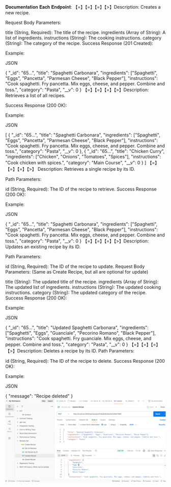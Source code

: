 𝐃𝐨𝐜𝐮𝐦𝐞𝐧𝐭𝐚𝐭𝐢𝐨𝐧 𝐄𝐚𝐜𝐡 𝐄𝐧𝐝𝐩𝐨𝐢𝐧𝐭:
【=】【=】【=】【>】Description: Creates a new recipe.

Request Body Parameters:

title (String, Required): The title of the recipe.
ingredients (Array of String): A list of ingredients.
instructions (String): The cooking instructions.
category (String): The category of the recipe.
Success Response (201 Created):

Example:

JSON

{
    "_id": "65...",
    "title": "Spaghetti Carbonara",
    "ingredients": ["Spaghetti", "Eggs", "Pancetta", "Parmesan Cheese", "Black Pepper"],
    "instructions": "Cook spaghetti. Fry pancetta. Mix eggs, cheese, and pepper. Combine and toss.",
    "category": "Pasta",
    "__v": 0
}
【=】【=】【=】【>】Description: Retrieves a list of all recipes.

Success Response (200 OK):

Example:

JSON

[
    {
        "_id": "65...",
        "title": "Spaghetti Carbonara",
        "ingredients": ["Spaghetti", "Eggs", "Pancetta", "Parmesan Cheese", "Black Pepper"],
        "instructions": "Cook spaghetti. Fry pancetta. Mix eggs, cheese, and pepper. Combine and toss.",
        "category": "Pasta",
        "__v": 0
    },
    {
        "_id": "65...",
        "title": "Chicken Curry",
        "ingredients": ["Chicken", "Onions", "Tomatoes", "Spices"],
        "instructions": "Cook chicken with spices.",
        "category": "Main Course",
        "__v": 0
    }
]
【=】【=】【=】【>】 Description: Retrieves a single recipe by its ID.

Path Parameters:

id (String, Required): The ID of the recipe to retrieve.
Success Response (200 OK):

Example:

JSON

{
    "_id": "65...",
    "title": "Spaghetti Carbonara",
    "ingredients": ["Spaghetti", "Eggs", "Pancetta", "Parmesan Cheese", "Black Pepper"],
    "instructions": "Cook spaghetti. Fry pancetta. Mix eggs, cheese, and pepper. Combine and toss.",
    "category": "Pasta",
    "__v": 0
}
【=】【=】【=】【>】Description: Updates an existing recipe by its ID.

Path Parameters:

id (String, Required): The ID of the recipe to update.
Request Body Parameters: (Same as Create Recipe, but all are optional for update)

title (String): The updated title of the recipe.
ingredients (Array of String): The updated list of ingredients.
instructions (String): The updated cooking instructions.
category (String): The updated category of the recipe.
Success Response (200 OK):

Example:

JSON

{
    "_id": "65...",
    "title": "Updated Spaghetti Carbonara",
    "ingredients": ["Spaghetti", "Eggs", "Guanciale", "Pecorino Romano", "Black Pepper"],
    "instructions": "Cook spaghetti. Fry guanciale. Mix eggs, cheese, and pepper. Combine and toss.",
    "category": "Pasta",
    "__v": 0
}
【=】【=】【=】【>】Description: Deletes a recipe by its ID.
Path Parameters:

id (String, Required): The ID of the recipe to delete.
Success Response (200 OK):

Example:

JSON

{
    "message": "Recipe deleted"
}
![alt image](https://github.com/abarna-RP/recipe-task/blob/main/postman%20output.png)
